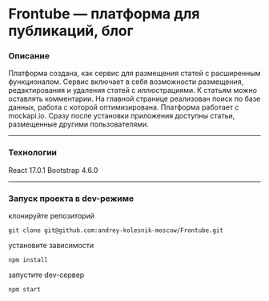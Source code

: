 # Frontube — платформа для публикаций, блог

### Описание

Платформа создана, как сервис для размещения статей с расширенным функционалом. Сервис включает в себя возможности размещения, редактирования и удаления статей с иллюстрациями. К статьям можно оставлять комментарии. На главной странице реализован поиск по базе данных, работа с которой оптимизирована. Платформа работает с mockapi.io. Сразу после установки приложения доступны статьи, размещенные другими пользователями. 
***
### Технологии
React 17.0.1 Bootstrap 4.6.0 
***
### Запуск проекта в dev-режиме
клонируйте репозиторий 
```
git clone git@github.com:andrey-kolesnik-moscow/Frontube.git
```
установите зависимости
```
npm install
```
запустите dev-сервер
```
npm start
```

